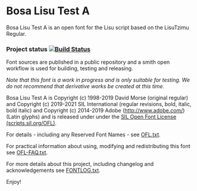 # Bosa Lisu Test A

Bosa Lisu Test A is an open font for the Lisu script based on the LisuTzimu Regular.

### Project status [![Build Status](http://build.palaso.org/app/rest/builds/buildType:Fonts_Bosa/statusIcon)](http://build.palaso.org/viewType.html?buildTypeId=Fonts_Bosa&guest=1)
Font sources are published in a public repository and a smith open workflow is used for building, testing and releasing. 

_Note that this font is a work in progress and is only suitable for testing. We do not recommend that derivative works be created at this time._

Bosa Lisu Test A is Copyright (c) 1998-2019 David Morse (original regular) and Copyright (c) 2019-2021 SIL International (regular revisions, bold, italic, bold italic) and Copyright (c) 2014-2019 Adobe (http://www.adobe.com/) (Latin glyphs) and is released under under the [SIL Open Font License (scripts.sil.org/OFL)](http://scripts.sil.org/OFL).

For details - including any Reserved Font Names - see [OFL.txt](OFL.txt).  

For practical information about using, modifying and redistributing this font see [OFL-FAQ.txt](OFL-FAQ.txt).

For more details about this project, including changelog and acknowledgements see [FONTLOG.txt](FONTLOG.txt).

Enjoy!
